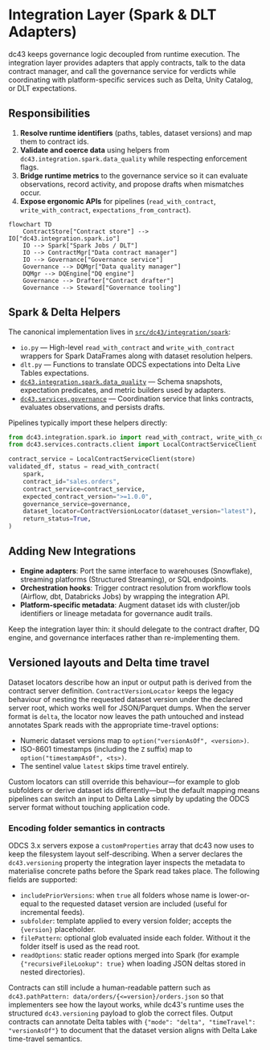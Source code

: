 # Integration Layer (Spark & DLT Adapters)

dc43 keeps governance logic decoupled from runtime execution. The integration layer provides adapters that apply contracts, talk to the data contract manager, and call the governance service for verdicts while coordinating with platform-specific services such as Delta, Unity Catalog, or DLT expectations.

## Responsibilities

1. **Resolve runtime identifiers** (paths, tables, dataset versions) and map them to contract ids.
2. **Validate and coerce data** using helpers from `dc43.integration.spark.data_quality` while respecting enforcement flags.
3. **Bridge runtime metrics** to the governance service so it can evaluate observations, record activity, and propose drafts when mismatches occur.
4. **Expose ergonomic APIs** for pipelines (`read_with_contract`, `write_with_contract`, `expectations_from_contract`).

```mermaid
flowchart TD
    ContractStore["Contract store"] --> IO["dc43.integration.spark.io"]
    IO --> Spark["Spark Jobs / DLT"]
    IO --> ContractMgr["Data contract manager"]
    IO --> Governance["Governance service"]
    Governance --> DQMgr["Data quality manager"]
    DQMgr --> DQEngine["DQ engine"]
    Governance --> Drafter["Contract drafter"]
    Governance --> Steward["Governance tooling"]
```

## Spark & Delta Helpers

The canonical implementation lives in [`src/dc43/integration/spark`](../../src/dc43/integration/spark):

* `io.py` — High-level `read_with_contract` and `write_with_contract` wrappers for Spark DataFrames along with dataset resolution helpers.
* `dlt.py` — Functions to translate ODCS expectations into Delta Live Tables expectations.
* [`dc43.integration.spark.data_quality`](../../src/dc43/integration/spark/data_quality.py) — Schema snapshots, expectation predicates, and metric builders used by adapters.
* [`dc43.services.governance`](../../src/dc43/services/governance) — Coordination service that links contracts, evaluates observations, and persists drafts.

Pipelines typically import these helpers directly:

```python
from dc43.integration.spark.io import read_with_contract, write_with_contract, ContractVersionLocator
from dc43.services.contracts.client import LocalContractServiceClient

contract_service = LocalContractServiceClient(store)
validated_df, status = read_with_contract(
    spark,
    contract_id="sales.orders",
    contract_service=contract_service,
    expected_contract_version=">=1.0.0",
    governance_service=governance,
    dataset_locator=ContractVersionLocator(dataset_version="latest"),
    return_status=True,
)
```

## Adding New Integrations

* **Engine adapters**: Port the same interface to warehouses (Snowflake), streaming platforms (Structured Streaming), or SQL endpoints.
* **Orchestration hooks**: Trigger contract resolution from workflow tools (Airflow, dbt, Databricks Jobs) by wrapping the integration API.
* **Platform-specific metadata**: Augment dataset ids with cluster/job identifiers or lineage metadata for governance audit trails.

Keep the integration layer thin: it should delegate to the contract drafter, DQ engine, and governance interfaces rather than re-implementing them.

## Versioned layouts and Delta time travel

Dataset locators describe how an input or output path is derived from the contract
server definition. `ContractVersionLocator` keeps the legacy behaviour of nesting
the requested dataset version under the declared server root, which works well for
JSON/Parquet dumps. When the server format is `delta`, the locator now leaves the
path untouched and instead annotates Spark reads with the appropriate time-travel
options:

* Numeric dataset versions map to `option("versionAsOf", <version>)`.
* ISO-8601 timestamps (including the `Z` suffix) map to `option("timestampAsOf", <ts>)`.
* The sentinel value `latest` skips time travel entirely.

Custom locators can still override this behaviour—for example to glob subfolders
or derive dataset ids differently—but the default mapping means pipelines can
switch an input to Delta Lake simply by updating the ODCS server format without
touching application code.

### Encoding folder semantics in contracts

ODCS 3.x servers expose a `customProperties` array that dc43 now uses to keep the
filesystem layout self-describing.  When a server declares the
`dc43.versioning` property the integration layer inspects the metadata to
materialise concrete paths before the Spark read takes place.  The following
fields are supported:

* `includePriorVersions`: when `true` all folders whose name is lower-or-equal to
  the requested dataset version are included (useful for incremental feeds).
* `subfolder`: template applied to every version folder; accepts the
  `{version}` placeholder.
* `filePattern`: optional glob evaluated inside each folder.  Without it the
  folder itself is used as the read root.
* `readOptions`: static reader options merged into Spark (for example
  `{"recursiveFileLookup": true}` when loading JSON deltas stored in nested
  directories).

Contracts can still include a human-readable pattern such as
`dc43.pathPattern: data/orders/{<=version}/orders.json` so that implementers see
how the layout works, while dc43's runtime uses the structured `dc43.versioning`
payload to glob the correct files.  Output contracts can annotate Delta tables
with `{"mode": "delta", "timeTravel": "versionAsOf"}` to document that the
dataset version aligns with Delta Lake time-travel semantics.
